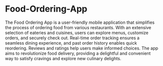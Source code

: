# Food-Ordering-App
The Food Ordering App is a user-friendly mobile application that simplifies the process of ordering food from various restaurants. With an extensive selection of eateries and cuisines, users can explore menus, customize orders, and securely check out. Real-time order tracking ensures a seamless dining experience, and past order history enables quick reordering. Reviews and ratings help users make informed choices. The app aims to revolutionize food delivery, providing a delightful and convenient way to satisfy cravings and explore new culinary delights.

